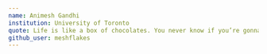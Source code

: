```yaml
---
name: Animesh Gandhi
institution: University of Toronto
quote: Life is like a box of chocolates. You never know if you’re gonna graduate.
github_user: meshflakes
---
```

